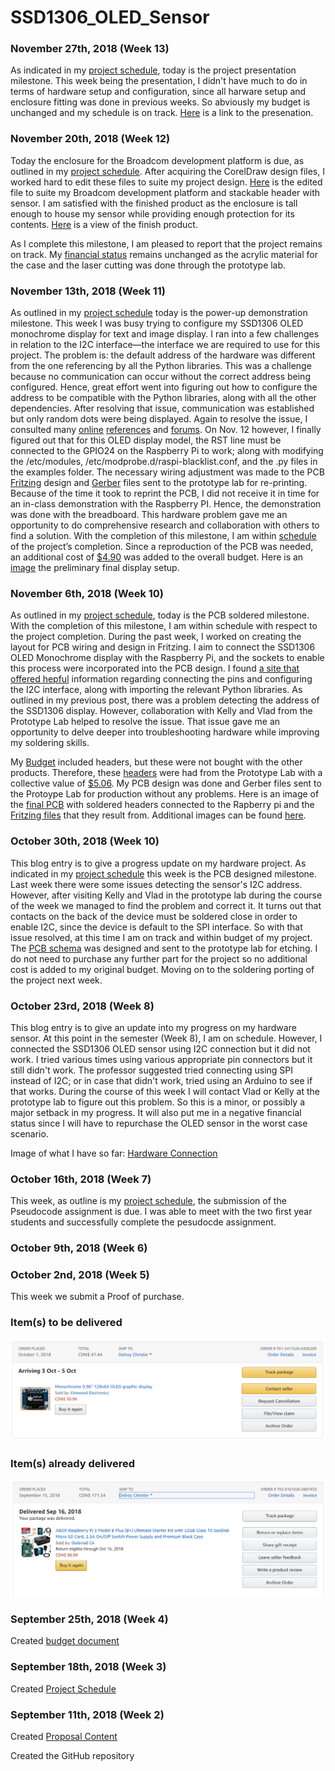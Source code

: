 
SSD1306_OLED_Sensor
===============
### November 27th, 2018 (Week 13)
As indicated in my [project schedule](https://github.com/dchristie75/SSD1306-Monochrome-OLED/blob/master/Documentation/Project_Schedule.mpp), today is the project presentation milestone. This week being the presentation, I didn't have much to do in terms of hardware setup and configuration, since all harware setup and enclosure fitting was done in previous weeks. So abviously my budget is unchanged and my schedule is on track. [Here](https://github.com/dchristie75/SSD1306-Monochrome-OLED/blob/master/Documentation/CENG317%20Presentation.pptx) is a link to the presenation.   

### November 20th, 2018 (Week 12)

Today the enclosure for the Broadcom development platform is due, as outlined in my [project schedule](https://github.com/dchristie75/SSD1306-Monochrome-OLED/blob/master/Documentation/Project_Schedule.mpp). After acquiring the CorelDraw design files, I worked hard to edit these files to suite my project design. [Here](https://github.com/dchristie75/SSD1306-Monochrome-OLED/blob/master/Documentation/Pi2Case.cdr) is the edited file to suite my Broadcom development platform and stackable header with sensor. I am satisfied with the finished product as the enclosure is tall enough to house my sensor while providing enough protection for its contents. [Here](https://github.com/dchristie75/SSD1306-Monochrome-OLED/blob/master/Index_src/PiCase.jpg) is a view of the finish product.

As I complete this milestone, I am pleased to report that the project remains on track. My [financial status](https://github.com/dchristie75/SSD1306-Monochrome-OLED/blob/master/Documentation/Hardware_Production_Budget.xlsx) remains unchanged as the acrylic material for the case and the laser cutting was done through the prototype lab.


### November 13th, 2018 (Week 11)

As outlined in my [project schedule](https://github.com/dchristie75/SSD1306-Monochrome-OLED/blob/master/Documentation/Project_Schedule.mpp) today is the power-up demonstration milestone. This week I was busy trying to configure my SSD1306 OLED monochrome display for text and image display. I ran into a few challenges in relation to the I2C interface—the interface we are required to use for this project. The problem is: the default address of the hardware was different from the one referencing by all the Python libraries. This was a challenge because no communication can occur without the correct address being configured. Hence, great effort went into figuring out how to configure the address to be compatible with the Python libraries, along with all the other dependencies. After resolving that issue, communication was established but only random dots were being displayed. Again to resolve the issue, I consulted many [online]( https://www.raspberrypi-spy.co.uk/2018/04/i2c-oled-display-module-with-raspberry-pi/#comment-227572) [references]( http://hallard.me/adafruit-ssd1306-oled-display-driver-for-raspberry-pi/) and [forums](https://forums.adafruit.com/viewtopic.php?f=57&t=132871&p=659887&hilit=ssd1306+OLED+raspberry+pi#p659887). On Nov. 12 however, I finally figured out that for this OLED display model, the RST line must be connected to the GPIO24 on the Raspberry Pi to work; along with modifying the /etc/modules, /etc/modprobe.d/raspi-blacklist.conf, and the .py files in the examples folder. The necessary wiring adjustment was made to the PCB [Fritzing](https://github.com/dchristie75/SSD1306-Monochrome-OLED/blob/master/Documentation/SSD1306_Wiring_Final.fzz) design and [Gerber](https://github.com/dchristie75/SSD1306-Monochrome-OLED/blob/master/Documentation/SSD1306_Gerber_Files.rar) files sent to the prototype lab for re-printing. Because of the time it took to reprint the PCB, I did not receive it in time for an in-class demonstration with the Raspberry PI. Hence, the demonstration was done with the breadboard. This hardware problem gave me an opportunity to do comprehensive research and collaboration with others to find a solution. With the completion of this milestone, I am within [schedule](https://github.com/dchristie75/SSD1306-Monochrome-OLED/blob/master/Documentation/Project_Schedule.mpp) of the project’s completion. Since a reproduction of the PCB was needed, an additional cost of [$4.90](https://www.seeedstudio.com/fusion.html) was added to the overall budget. Here is an [image](https://github.com/dchristie75/SSD1306-Monochrome-OLED/blob/master/Index_src/20181113_000239.jpg) the preliminary final display setup.


### November 6th, 2018 (Week 10)

As outlined in my [project schedule](https://github.com/dchristie75/SSD1306-Monochrome-OLED/blob/master/Documentation/Project_Schedule.mpp), today is the PCB soldered milestone. With the completion of this milestone, I am within schedule with respect to the project completion. During the past week, I worked on creating the layout for PCB wiring and design in Fritzing. I aim to connect the SSD1306 OLED Monochrome display with the Raspberry Pi, and the sockets to enable this process were incorporated into the PCB design. I found [a site that offered hepful](https://www.raspberrypi-spy.co.uk/2018/04/i2c-oled-display-module-with-raspberry-pi/) information regarding connecting the pins and configuring the I2C interface, along with importing the relevant Python libraries. As outlined in my previous post, there was a problem detecting the address of the SSD1306 display. However, collaboration with Kelly and Vlad from the Prototype Lab helped to resolve the issue. That issue gave me an opportunity to delve deeper into troubleshooting hardware while improving my soldering skills. 

My [Budget](https://github.com/dchristie75/SSD1306-Monochrome-OLED/blob/master/Documentation/Hardware_Production_Budget.xlsx) included headers, but these were not bought with the other products. Therefore, these [headers](https://www.digikey.ca/product-detail/en/sullins-connector-solutions/PPTC081LFBN-RC/S7006-ND/810147) were had from the Prototype Lab with a collective value of [$5.06](https://www.digikey.ca/product-detail/en/adafruit-industries-llc/2223/1528-1385-ND/5629433). My PCB design was done and Gerber files sent to the Protoype Lab for production without any problems. Here is an image of the [final PCB](https://github.com/dchristie75/SSD1306-Monochrome-OLED/blob/master/images/pcb.jpg) with soldered headers connected to the Rapberry pi and the [Fritzing files](https://github.com/dchristie75/SSD1306-Monochrome-OLED/blob/master/Documentation/SSD1306_Wiring_Final.fzz) that they result from. Additional images can be found [here](https://github.com/dchristie75/SSD1306-Monochrome-OLED/tree/master/Index_src).


### October 30th, 2018 (Week 10)

This blog entry is to give a progress update on my hardware project. As indicated in my [project schedule](https://github.com/dchristie75/SSD1306-Monochrome-OLED/blob/master/Documentation/Project_Schedule.mpp) this week is the PCB designed milestone. Last week there were some issues detecting the sensor's I2C address. However, after visiting Kelly and Vlad in the prototype lab during the course of the week we managed to find the problem and correct it. It turns out that contacts on the back of the device must be soldered close in order to enable I2C, since the device is default to the SPI interface. So with that issue resolved, at this time I am on track and within budget of my project. The [PCB schema](https://github.com/dchristie75/SSD1306-Monochrome-OLED/blob/master/Index_src/SSD1306_Wiring_Final_pcb.jpg) was designed and sent to the prototype lab for etching. I do not need to purchase any further part for the project so no additional cost is added to my original budget. Moving on to the soldering porting of the project next week.


### October 23rd, 2018 (Week 8)

This blog entry is to give an update into my progress on my hardware sensor. At this point in the semester (Week 8), I am on schedule. However, I connected the SSD1306 OLED sensor using I2C connection but it did not work. I tried various times using various appropriate pin connectors but it still didn't work. The professor suggested tried connecting using SPI instead of I2C; or in case that didn't work, tried using an Arduino to see if that works. During the course of this week I will contact Vlad or Kelly at the prototype lab to figure out this problem. So this is a minor, or possibly a major setback in my progress. It will also put me in a negative financial status since I will have to repurchase the OLED sensor in the worst case scenario.

Image of what I have so far:
[Hardware Connection](hardware.png)


### October 16th, 2018 (Week 7)

This week, as outline is my [project schedule](https://github.com/dchristie75/SSD1306-Monochrome-OLED/blob/master/Documentation/Project_Schedule.mpp), the submission of the Pseudocode assignment is due. I was able to meet with the two first year students and successfully complete the pesudocde assignment. 


### October 9th, 2018 (Week 6) 


### October 2nd, 2018 (Week 5)

This week we submit a Proof of purchase. 

### Item(s) to be delivered
![Item(s) to be delivered this week](Index_src/oled_display.PNG)

### Item(s) already delivered
![Item(s) already delivered to recipient](Index_src/pi.png)


### September 25th, 2018 (Week 4)

Created [budget document](Documentation/Hardware_Production_Budget.xlsx)


### September 18th, 2018 (Week 3)

Created [Project Schedule](Documentation/Project_Schedule.mpp)


### September 11th, 2018 (Week 2)

Created [Proposal Content](Documentation/Proposal_Content.xlsx)

Created the GitHub repository

